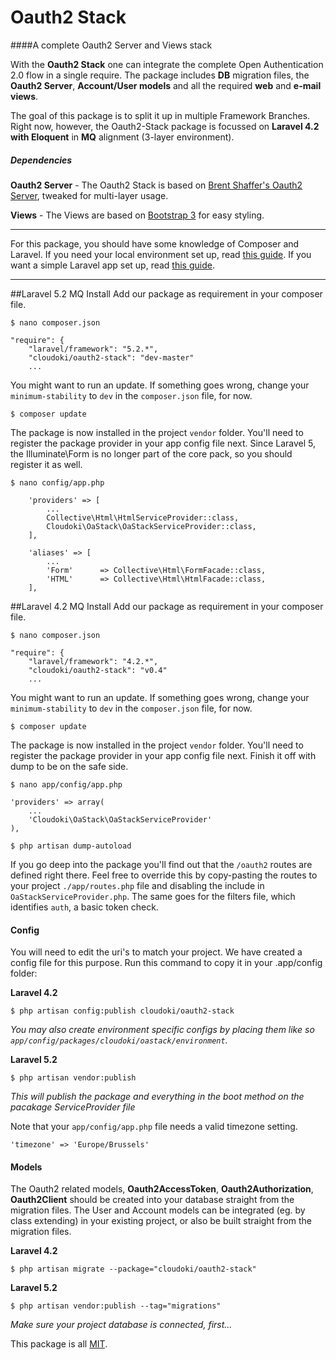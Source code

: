 # Oauth2 Stack
####A complete Oauth2 Server and Views stack

With the **Oauth2 Stack** one can integrate the complete Open Authentication 2.0 flow in a single require.
The package includes **DB** migration files, the **Oauth2 Server**, **Account/User models** and all the required **web** and **e-mail views**.

The goal of this package is to split it up in multiple Framework Branches. Right now, however, the Oauth2-Stack package is focussed on **Laravel 4.2 with Eloquent** in **MQ** alignment (3-layer environment).

##### Dependencies
**Oauth2 Server** - The Oauth2 Stack is based on [Brent Shaffer's Oauth2 Server](https://github.com/bshaffer/oauth2-server-php), tweaked for multi-layer usage.

**Views** - The Views are based on [Bootstrap 3](http://getbootstrap.com) for easy styling.

---
For this package, you should have some knowledge of Composer and Laravel.
If you need your local environment set up, read [this guide](http://blog.cloudoki.com/set-up-your-local-battleground/). If you want a simple Laravel app set up, read [this guide](http://blog.cloudoki.com/basic-blog-structure-in-laravel-angularjs/).

---

##Laravel 5.2 MQ Install
Add our package as requirement in your composer file.
```
$ nano composer.json
```
```
"require": {
    "laravel/framework": "5.2.*",
    "cloudoki/oauth2-stack": "dev-master"
    ...
```
You might want to run an update. If something goes wrong, change your `minimum-stability` to `dev` in the `composer.json` file, for now.
```
$ composer update
```

The package is now installed in the project `vendor` folder. You'll need to register the package provider in your app config file next.
Since Laravel 5, the Illuminate\Form is no longer part of the core pack, so you should register it as well.
```
$ nano config/app.php
```
```
	'providers' => [
		...
		Collective\Html\HtmlServiceProvider::class,
		Cloudoki\OaStack\OaStackServiceProvider::class,
    ],

	'aliases' => [
		...
        'Form'		=> Collective\Html\FormFacade::class,
        'HTML'		=> Collective\Html\HtmlFacade::class,
    ],
```


##Laravel 4.2 MQ Install
Add our package as requirement in your composer file.
```
$ nano composer.json
```
```
"require": {
    "laravel/framework": "4.2.*",
    "cloudoki/oauth2-stack": "v0.4"
    ...
```
You might want to run an update. If something goes wrong, change your `minimum-stability` to `dev` in the `composer.json` file, for now.
```
$ composer update
```

The package is now installed in the project `vendor` folder. You'll need to register the package provider in your app config file next. Finish it off with dump to be on the safe side.
```
$ nano app/config/app.php
```
```
'providers' => array(
    ...
    'Cloudoki\OaStack\OaStackServiceProvider'
),
```
```
$ php artisan dump-autoload
```

If you go deep into the package you'll find out that the `/oauth2` routes are defined right there.
Feel free to override this by copy-pasting the routes to your project `./app/routes.php` file and disabling the include in `OaStackServiceProvider.php`. The same goes for the filters file, which identifies `auth`, a basic token check.

#### Config
You will need to edit the uri's to match your project. We have created a config file for this purpose. Run this command to copy it in your .app/config folder:

**Laravel 4.2**
```
$ php artisan config:publish cloudoki/oauth2-stack
```
*You may also create environment specific configs by placing them like so `app/config/packages/cloudoki/oastack/environment`.*

**Laravel 5.2**
```
$ php artisan vendor:publish
```
*This will publish the package and everything in the boot method on the pacakage ServiceProvider file*

Note that your `app/config/app.php` file needs a valid timezone setting.
```
'timezone' => 'Europe/Brussels'
```

#### Models
The Oauth2 related models, **Oauth2AccessToken**, **Oauth2Authorization**, **Oauth2Client** should be created into your database straight from the migration files. The User and Account models can be integrated (eg. by class extending) in your existing project, or also be built straight from the migration files.

**Laravel 4.2**
```
$ php artisan migrate --package="cloudoki/oauth2-stack"
```

**Laravel 5.2**
```
$ php artisan vendor:publish --tag="migrations"
```

*Make sure your project database is connected, first...*


This package is all [MIT](http://opensource.org/licenses/MIT).
